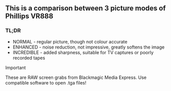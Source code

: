 ## This is a comparison between 3 picture modes of Phillips VR888

### TL;DR

* NORMAL - regular picture, though not colour accurate
* ENHANCED - noise reduction, not impressive, greatly softens the image
* INCREDIBLE - added sharpness, suitable for TV captures or poorly recorded tapes

> [!IMPORTANT]  
> These are RAW screen grabs from Blackmagic Media Express. Use compatible software to open .tga files!